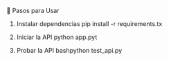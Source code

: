 🚀 Pasos para Usar
1. Instalar dependencias
pip install -r requirements.tx

2. Iniciar la API
python app.pyt

3. Probar la API
bashpython test_api.py
